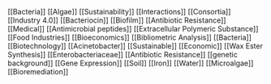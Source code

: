 [[Bacteria]]
[[Algae]]
[[Sustainability]]
[[Interactions]]
[[Consortia]]
[[Industry 4.0]]
[[Bacteriocin]]
[[Biofilm]]
[[Antibiotic Resistance]]
[[Medical]]
[[Antimicrobial peptides]]
[[Extracellular Polymeric Substance]]
[[Food Industries]]
[[Bioeconomics]]
[[Bibliometric Analysis]]
[[Bacteria]]
[[Biotechnology]]
[[Acinetobacter]]
[[Sustainable]]
[[Economic]]
[[Wax Ester Synthesis]]
[[Enterobacteriaceae]]
[[Antibiotic Resistance]]
[[genetic background]]
[[Gene Expression]]
[[Soil]]
[[Iron]]
[[Water]]
[[Microalgae]]
[[Bioremediation]]
